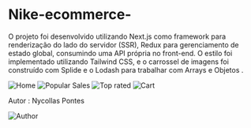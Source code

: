 # Nike-ecommerce-  
O projeto foi desenvolvido utilizando Next.js como framework para renderização do lado do servidor (SSR), Redux para gerenciamento de estado global, consumindo uma API própria no front-end. O estilo foi implementado utilizando Tailwind CSS, e o carrossel de imagens foi construído com Splide e o Lodash para trabalhar com Arrays e Objetos .

![Home](https://github.com/Nycollaspontes/Assets/blob/master/Nike/nike1.png)
![Popular Sales](https://github.com/Nycollaspontes/Assets/blob/master/Nike/nike2.png)
![Top rated](https://github.com/Nycollaspontes/Assets/blob/master/Nike/nike3.png)
![Cart](https://github.com/Nycollaspontes/Assets/blob/master/Nike/nike4.png)




Autor : Nycollas Pontes 

![Author](https://github.com/Nycollaspontes/Assets/blob/master/Minhafoto%20(2).jpeg)

